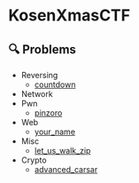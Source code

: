 # KosenXmasCTF
## 🔍 Problems
- Reversing
  - [countdown](https://github.com/KosenXmasCTF/countdown)
- Network
- Pwn
	- [pinzoro](https://github.com/KosenXmasCTF/pinzoro)
- Web
  - [your_name](https://github.com/KosenXmasCTF/your_name)
- Misc
  - [let_us_walk_zip](https://github.com/KosenXmasCTF/let_us_walk_zip)
- Crypto
  - [advanced_carsar](https://github.com/KosenXmasCTF/advanced_carsar)
